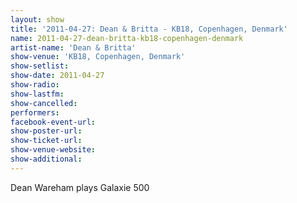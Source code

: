```yaml
---
layout: show
title: '2011-04-27: Dean & Britta - KB18, Copenhagen, Denmark'
name: 2011-04-27-dean-britta-kb18-copenhagen-denmark
artist-name: 'Dean & Britta'
show-venue: 'KB18, Copenhagen, Denmark'
show-setlist: 
show-date: 2011-04-27
show-radio: 
show-lastfm: 
show-cancelled: 
performers: 
facebook-event-url: 
show-poster-url: 
show-ticket-url: 
show-venue-website: 
show-additional: 
---
```


Dean Wareham plays Galaxie 500